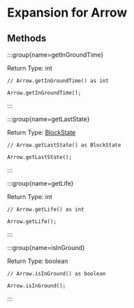 # Expansion for Arrow

## Methods

:::group{name=getInGroundTime}

Return Type: int

```zenscript
// Arrow.getInGroundTime() as int

Arrow.getInGroundTime();
```

:::

:::group{name=getLastState}

Return Type: [BlockState](/vanilla/api/block/BlockState)

```zenscript
// Arrow.getLastState() as BlockState

Arrow.getLastState();
```

:::

:::group{name=getLife}

Return Type: int

```zenscript
// Arrow.getLife() as int

Arrow.getLife();
```

:::

:::group{name=isInGround}

Return Type: boolean

```zenscript
// Arrow.isInGround() as boolean

Arrow.isInGround();
```

:::


